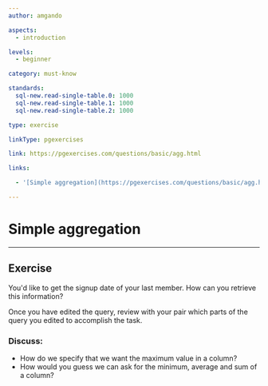 ```yaml
---
author: amgando

aspects:
  - introduction

levels:
  - beginner

category: must-know

standards:
  sql-new.read-single-table.0: 1000
  sql-new.read-single-table.1: 1000
  sql-new.read-single-table.2: 1000

type: exercise

linkType: pgexercises

link: https://pgexercises.com/questions/basic/agg.html

links:

  - '[Simple aggregation](https://pgexercises.com/questions/basic/agg.html){documentation}'

---
```


# Simple aggregation

---
## Exercise

You'd like to get the signup date of your last member. How can you retrieve this information?

Once you have edited the query, review with your pair which parts of the query you edited to accomplish the task.

### Discuss:
- How do we specify that we want the maximum value in a column?
- How would you guess we can ask for the minimum, average and sum of a column?
 
